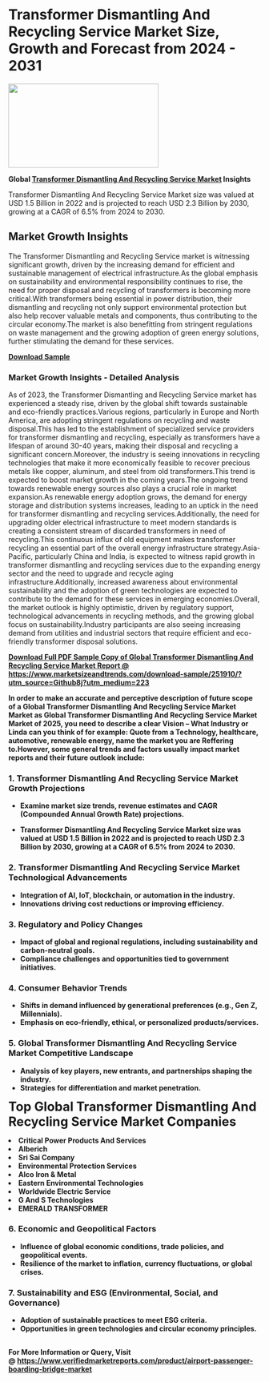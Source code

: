 <H1>Transformer Dismantling And Recycling Service Market Size, Growth and Forecast from 2024 - 2031</H1><img class="aligncenter size-medium wp-image-584254" src="https://thirdeyenews.in/wp-content/uploads/2024/09/Global-Market-Research-300x168.jpeg" alt="" width="300" height="168" /><p><strong>Global&nbsp;<a href="https://www.marketsizeandtrends.com/download-sample/251910/?utm_source=Github8j?utm_medium=223">Transformer Dismantling And Recycling Service Market</a> Insights</strong></p><p>Transformer Dismantling And Recycling Service Market size was valued at USD 1.5 Billion in 2022 and is projected to reach USD 2.3 Billion by 2030, growing at a CAGR of 6.5% from 2024 to 2030.</p><p><h2>Market Growth Insights</h2> <p>The Transformer Dismantling and Recycling Service market is witnessing significant growth, driven by the increasing demand for efficient and sustainable management of electrical infrastructure.As the global emphasis on sustainability and environmental responsibility continues to rise, the need for proper disposal and recycling of transformers is becoming more critical.With transformers being essential in power distribution, their dismantling and recycling not only support environmental protection but also help recover valuable metals and components, thus contributing to the circular economy.The market is also benefitting from stringent regulations on waste management and the growing adoption of green energy solutions, further stimulating the demand for these services.</p> <p><strong><a href="#">Download Sample</a></strong></p> <h3>Market Growth Insights - Detailed Analysis</h3> <p>As of 2023, the Transformer Dismantling and Recycling Service market has experienced a steady rise, driven by the global shift towards sustainable and eco-friendly practices.Various regions, particularly in Europe and North America, are adopting stringent regulations on recycling and waste disposal.This has led to the establishment of specialized service providers for transformer dismantling and recycling, especially as transformers have a lifespan of around 30-40 years, making their disposal and recycling a significant concern.Moreover, the industry is seeing innovations in recycling technologies that make it more economically feasible to recover precious metals like copper, aluminum, and steel from old transformers.This trend is expected to boost market growth in the coming years.The ongoing trend towards renewable energy sources also plays a crucial role in market expansion.As renewable energy adoption grows, the demand for energy storage and distribution systems increases, leading to an uptick in the need for transformer dismantling and recycling services.Additionally, the need for upgrading older electrical infrastructure to meet modern standards is creating a consistent stream of discarded transformers in need of recycling.This continuous influx of old equipment makes transformer recycling an essential part of the overall energy infrastructure strategy.Asia-Pacific, particularly China and India, is expected to witness rapid growth in transformer dismantling and recycling services due to the expanding energy sector and the need to upgrade and recycle aging infrastructure.Additionally, increased awareness about environmental sustainability and the adoption of green technologies are expected to contribute to the demand for these services in emerging economies.Overall, the market outlook is highly optimistic, driven by regulatory support, technological advancements in recycling methods, and the growing global focus on sustainability.Industry participants are also seeing increasing demand from utilities and industrial sectors that require efficient and eco-friendly transformer disposal solutions.</p> <p><strong><a href="#"></p><p><span class=""><strong>Download Full PDF Sample Copy of Global Transformer Dismantling And Recycling Service Market Report</strong> @ <a href="https://www.marketsizeandtrends.com/download-sample/251910/?utm_source=Github8j?utm_medium=223" target="_blank">https://www.marketsizeandtrends.com/download-sample/251910/?utm_source=Github8j?utm_medium=223</a></span></p><p>In order to make an accurate and perceptive description of future scope of a Global&nbsp;Transformer Dismantling And Recycling Service Market Market as Global&nbsp;Transformer Dismantling And Recycling Service Market Market of 2025, you need to describe a clear Vision &ndash; What Industry or Linda can you think of for example: Quote from a Technology, healthcare, automotive, renewable energy, name the market you are Reffering to.However, some general trends and factors usually impact market reports and their future outlook include:</p><h3>1.&nbsp;<strong>Transformer Dismantling And Recycling Service Market Growth Projections</strong></h3><ul><li>Examine market size trends, revenue estimates and CAGR (Compounded Annual Growth Rate) projections.</li><li><p>Transformer Dismantling And Recycling Service Market size was valued at USD 1.5 Billion in 2022 and is projected to reach USD 2.3 Billion by 2030, growing at a CAGR of 6.5% from 2024 to 2030.</p></li></ul><h3>2.&nbsp;<strong>Transformer Dismantling And Recycling Service Market Technological Advancements</strong></h3><ul><li>Integration of AI, IoT, blockchain, or automation in the industry.</li><li>Innovations driving cost reductions or improving efficiency.</li></ul><h3>3.&nbsp;<strong>Regulatory and Policy Changes</strong></h3><ul><li>Impact of global and regional regulations, including sustainability and carbon-neutral goals.</li><li>Compliance challenges and opportunities tied to government initiatives.</li></ul><h3>4.&nbsp;<strong>Consumer Behavior Trends</strong></h3><ul><li>Shifts in demand influenced by generational preferences (e.g., Gen Z, Millennials).</li><li>Emphasis on eco-friendly, ethical, or personalized products/services.</li></ul><h3>5.&nbsp;<strong>Global Transformer Dismantling And Recycling Service Market Competitive Landscape</strong></h3><ul><li>Analysis of key players, new entrants, and partnerships shaping the industry.</li><li>Strategies for differentiation and market penetration.</li></ul><p data-pm-slice="1 1 []"><span style="color: inherit; font-family: inherit; font-size: 25px;">Top Global Transformer Dismantling And Recycling Service Market Companies</span></p><div class="" data-test-id=""><p><li>Critical Power Products And Services</li><li> Alberich</li><li> Sri Sai Company</li><li> Environmental Protection Services</li><li> Alco Iron & Metal</li><li> Eastern Environmental Technologies</li><li> Worldwide Electric Service</li><li> G And S Technologies</li><li> EMERALD TRANSFORMER</li></p></div><h3>6.&nbsp;<strong>Economic and Geopolitical Factors</strong></h3><ul><li>Influence of global economic conditions, trade policies, and geopolitical events.</li><li>Resilience of the market to inflation, currency fluctuations, or global crises.</li></ul><h3>7.&nbsp;<strong>Sustainability and ESG (Environmental, Social, and Governance)</strong></h3><ul><li>Adoption of sustainable practices to meet ESG criteria.</li><li>Opportunities in green technologies and circular economy principles.</li></ul><h2><strong style="font-size: 14px;">For More Information or Query, Visit @&nbsp;</strong><a style="background-color: #ffffff; font-size: 14px;" href="https://www.marketsizeandtrends.com/report/transformer-dismantling-and-recycling-service-market/" target="_blank">https://www.verifiedmarketreports.com/product/airport-passenger-boarding-bridge-market</a></h2>